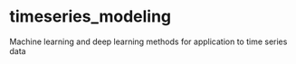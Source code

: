 # timeseries_modeling
Machine learning and deep learning methods for application to time series data
